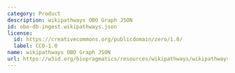 ```yaml
---
category: Product
description: wikipathways OBO Graph JSON
id: obo-db-ingest.wikipathways.json
license:
  id: https://creativecommons.org/publicdomain/zero/1.0/
  label: CC0-1.0
name: wikipathways OBO Graph JSON
url: https://w3id.org/biopragmatics/resources/wikipathways/wikipathways.json
---
```

